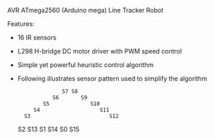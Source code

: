 AVR ATmega2560 (Arduino mega) Line Tracker Robot


Features:

 - 16 IR sensors
 - L298 H-bridge DC motor driver with PWM speed control
 - Simple yet powerful heuristic control algorithm
 - Following illustrates sensor pattern used to simplify the algorithm

                     S7 S8
                  S6       S9
               S5             S10
            S4                   S11
         S3                         S12
      S2                               S13
   S1                                     S14
S0                                           S15

